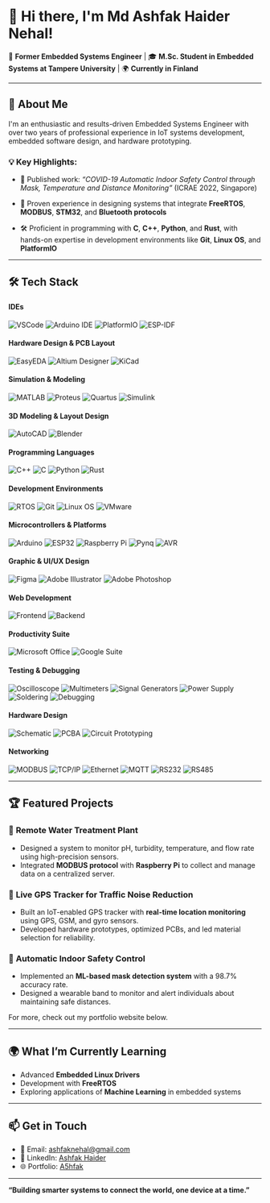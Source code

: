 # 👋 Hi there, I'm Md Ashfak Haider Nehal!  

🚀 **Former Embedded Systems Engineer** | 🎓 **M.Sc. Student in Embedded Systems at Tampere University** | 🌍 **Currently in Finland**  

---

## 🌟 **About Me**  
I'm an enthusiastic and results-driven Embedded Systems Engineer with over two years of professional experience in IoT systems development, embedded software design, and hardware prototyping. 

### 💡 **Key Highlights**:  
- 📜 Published work: *“COVID-19 Automatic Indoor Safety Control through Mask, Temperature and Distance Monitoring”* (ICRAE 2022, Singapore)

- 🎯 Proven experience in designing systems that integrate **FreeRTOS**, **MODBUS**, **STM32**, and **Bluetooth protocols**  
- 🛠️ Proficient in programming with **C**, **C++**, **Python**, and **Rust**, with hands-on expertise in development environments like **Git**, **Linux OS**, and **PlatformIO**  

---

## 🛠️ **Tech Stack**  

#### **IDEs**  
![VSCode](https://img.shields.io/badge/-VSCode-007ACC?logo=visual-studio-code&logoColor=white) ![Arduino IDE](https://img.shields.io/badge/-Arduino%20IDE-00979D?logo=arduino&logoColor=white) ![PlatformIO](https://img.shields.io/badge/-PlatformIO-EE4C2C?logo=platformio&logoColor=white) ![ESP-IDF](https://img.shields.io/badge/-ESP--IDF-00979D?logo=espressif&logoColor=white)  
#### **Hardware Design & PCB Layout**  
![EasyEDA](https://img.shields.io/badge/-EasyEDA-16A085?logoColor=white) ![Altium Designer](https://img.shields.io/badge/-Altium%20Designer-FF6D00?logoColor=white) ![KiCad](https://img.shields.io/badge/-KiCad-314CB0?logo=kicad&logoColor=white)  
#### **Simulation & Modeling**  
![MATLAB](https://img.shields.io/badge/-MATLAB-0076A8?logo=mathworks&logoColor=white) ![Proteus](https://img.shields.io/badge/-Proteus-8C1C13?logoColor=white) ![Quartus](https://img.shields.io/badge/-Quartus-1572B6?logoColor=white) ![Simulink](https://img.shields.io/badge/-Simulink-0076A8?logo=mathworks&logoColor=white)  
#### **3D Modeling & Layout Design**  
![AutoCAD](https://img.shields.io/badge/-AutoCAD-EE3124?logo=autodesk&logoColor=white) ![Blender](https://img.shields.io/badge/-Blender-F5792A?logo=blender&logoColor=white)  
#### **Programming Languages**  
![C++](https://img.shields.io/badge/-C++-00599C?logo=c%2B%2B&logoColor=white) ![C](https://img.shields.io/badge/-C-A8B9CC?logo=c&logoColor=white) ![Python](https://img.shields.io/badge/-Python-3776AB?logo=python&logoColor=white) ![Rust](https://img.shields.io/badge/-Rust-000000?logo=rust&logoColor=white)  
#### **Development Environments**  
![RTOS](https://img.shields.io/badge/-RTOS-0077C2?logoColor=white) ![Git](https://img.shields.io/badge/-Git-F05032?logo=git&logoColor=white) ![Linux OS](https://img.shields.io/badge/-Linux-FCC624?logo=linux&logoColor=black) ![VMware](https://img.shields.io/badge/-VMware-607078?logo=vmware&logoColor=white)  
#### **Microcontrollers & Platforms**  
![Arduino](https://img.shields.io/badge/-Arduino-00979D?logo=arduino&logoColor=white) ![ESP32](https://img.shields.io/badge/-ESP32-E7352C?logo=espressif&logoColor=white) ![Raspberry Pi](https://img.shields.io/badge/-Raspberry%20Pi-A22846?logo=raspberry-pi&logoColor=white) ![Pynq](https://img.shields.io/badge/-Pynq-5E81AC?logoColor=white) ![AVR](https://img.shields.io/badge/-AVR-8C1932?logoColor=white)  
#### **Graphic & UI/UX Design**  
![Figma](https://img.shields.io/badge/-Figma-F24E1E?logo=figma&logoColor=white) ![Adobe Illustrator](https://img.shields.io/badge/-Adobe%20Illustrator-FF9A00?logo=adobe-illustrator&logoColor=white) ![Adobe Photoshop](https://img.shields.io/badge/-Adobe%20Photoshop-31A8FF?logo=adobe-photoshop&logoColor=white)  
#### **Web Development**  
![Frontend](https://img.shields.io/badge/-Frontend-E34F26?logo=html5&logoColor=white) ![Backend](https://img.shields.io/badge/-Backend-4B8BBE?logo=python&logoColor=white)  
#### **Productivity Suite**  
![Microsoft Office](https://img.shields.io/badge/-Microsoft%20Office-D83B01?logo=microsoft-office&logoColor=white) ![Google Suite](https://img.shields.io/badge/-Google%20Suite-4285F4?logo=google&logoColor=white)  
#### **Testing & Debugging**  
![Oscilloscope](https://img.shields.io/badge/-Oscilloscopes-4CAF50?logoColor=white) ![Multimeters](https://img.shields.io/badge/-Multimeters-FFC107?logoColor=white) ![Signal Generators](https://img.shields.io/badge/-Signal%20Generators-9C27B0?logoColor=white) ![Power Supply](https://img.shields.io/badge/-Power%20Supply-4CAF50?logoColor=white) ![Soldering](https://img.shields.io/badge/-Soldering-FF6F00?logoColor=white) ![Debugging](https://img.shields.io/badge/-Debugging-FF5722?logoColor=white) 
#### **Hardware Design**  
![Schematic](https://img.shields.io/badge/-Schematic-8B0000?logoColor=white) ![PCBA](https://img.shields.io/badge/-PCBA-FF6F00?logoColor=white) ![Circuit Prototyping](https://img.shields.io/badge/-Circuit%20Prototyping-3CB371?logoColor=white) 
#### **Networking**  
![MODBUS](https://img.shields.io/badge/-MODBUS-0055A4?logoColor=white) ![TCP/IP](https://img.shields.io/badge/-TCP%2FIP-6A5ACD?logoColor=white) ![Ethernet](https://img.shields.io/badge/-Ethernet-FF0000?logoColor=white) ![MQTT](https://img.shields.io/badge/-MQTT-660066?logoColor=white) ![RS232](https://img.shields.io/badge/-RS232-00008B?logoColor=white) ![RS485](https://img.shields.io/badge/-RS485-6A5ACD?logoColor=white) 

---

## 🏆 **Featured Projects**  

### 🚰 **Remote Water Treatment Plant**  
- Designed a system to monitor pH, turbidity, temperature, and flow rate using high-precision sensors.  
- Integrated **MODBUS protocol** with **Raspberry Pi** to collect and manage data on a centralized server.  

### 📡 **Live GPS Tracker for Traffic Noise Reduction**  
- Built an IoT-enabled GPS tracker with **real-time location monitoring** using GPS, GSM, and gyro sensors.  
- Developed hardware prototypes, optimized PCBs, and led material selection for reliability.  

### 🤖 **Automatic Indoor Safety Control**  
- Implemented an **ML-based mask detection system** with a 98.7% accuracy rate.  
- Designed a wearable band to monitor and alert individuals about maintaining safe distances.  

For more, check out my portfolio website below.  

---

## 🌍 **What I’m Currently Learning**  
- Advanced **Embedded Linux Drivers**  
- Development with **FreeRTOS**  
- Exploring applications of **Machine Learning** in embedded systems  

---

## 📫 **Get in Touch**  
- 📧 Email: ashfaknehal@gmail.com 
- 💼 LinkedIn: [Ashfak Haider](https://www.linkedin.com/in/ashfak-haider/)  
- 🌐 Portfolio: [A5hfak](https://a5hfak.github.io/)

---

**“Building smarter systems to connect the world, one device at a time.”**  
